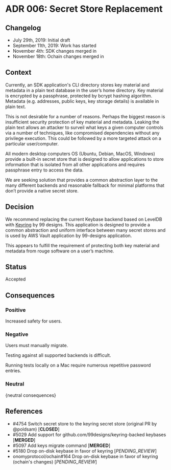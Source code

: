 # ADR 006: Secret Store Replacement

## Changelog

- July 29th, 2019: Initial draft
- September 11th, 2019: Work has started
- November 4th: SDK changes merged in
- November 18th: Ochain changes merged in

## Context

Currently, an SDK application's CLI directory stores key material and metadata in a plain text database in the user’s home directory.  Key material is encrypted by a passphrase, protected by bcrypt hashing algorithm. Metadata (e.g. addresses, public keys, key storage details) is available in plain text. 

This is not desirable for a number of reasons. Perhaps the biggest reason is insufficient security protection of key material and metadata. Leaking the plain text allows an attacker to surveil what keys a given computer controls via a number of techniques, like compromised dependencies without any privilege execution. This could be followed by a more targeted attack on a particular user/computer.

All modern desktop computers OS (Ubuntu, Debian, MacOS, Windows) provide a built-in secret store that is designed to allow applications to store information that is isolated from all other applications and requires passphrase entry to access the data. 

We are seeking solution that provides a common abstraction layer to the many different backends and reasonable fallback for minimal platforms that don’t provide a native secret store.


## Decision

We recommend replacing the current Keybase backend based on LevelDB with [Keyring](https://github.com/99designs/keyring) by 99 designs. This application is designed to provide a common abstraction and uniform interface between many secret stores and is used by AWS Vault application by 99-designs application.

This appears to fulfill the requirement of protecting both key material and metadata from rouge software on a user’s machine.



## Status

Accepted

## Consequences

### Positive

Increased safety for users.

### Negative

Users must manually migrate.

Testing against all supported backends is difficult.

Running tests locally on a Mac require numerous repetitive password entries.

### Neutral

{neutral consequences}

## References

- #4754 Switch secret store to the keyring secret store (original PR by @poldsam) [__CLOSED__]
- #5029 Add support for github.com/99designs/keyring-backed keybases [__MERGED__]
- #5097 Add keys migrate command [__MERGED__]
- #5180 Drop on-disk keybase in favor of keyring [_PENDING_REVIEW_]
- onomyprotocol/ochain#164 Drop on-disk keybase in favor of keyring (ochain's changes) [_PENDING_REVIEW_]

